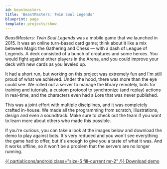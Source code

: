 ```yaml
---
id: beastmasters
title: 'BeastMasters: Twin Soul Legends'
blueprint: page
template: projects/show
---
```


_BeastMasters: Twin Soul Legends_ was a mobile game that we launched in 2015. It was an online turn-based card game; think about it like a mix between Magic the Gathering and Chess — with a dash of League of Legends. A deck consisted of a bunch of creatures and some heroes. You would fight against other players in the Arena, and you could improve your deck with new cards as you leveled up.

It had a short run, but working on this project was extremely fun and I'm still proud of what we achieved. Under the hood, there was more than the eye could see. We rolled out a server to manage the library remotely, bots for training and tutorials, a custom protocol to synchronize (and replay) actions in real-time, and the characters even had a Lore that was never published.

This was a joint effort with multiple disciplines, and it was completely crafted in-house. We made all the programming from scratch, illustrations, design and even a soundtrack. Make sure to check out the team if you want to learn more about others who made this possible.

If you're curious, you can take a look at the images below and download the demo to play against bots. It's very reduced and you won't see everything the game had to offer, but it's enough to give you a taste of what it was. And it works offline, so it won't be a problem that the servers are no longer running.

<a href="/downloads/beastmasters.apk" class="mx-auto h-10 w-56 flex items-center justify-center rounded-sm no-underline font-semibold tracking-wider text-[#3dda84] bg-[#073042] hover:[box-shadow:rgb(255,255,255)_0px_0px_0px_0px,rgb(61,218,132)_0px_0px_0px_4px,rgba(0,0,0,0)_0px_0px_0px_0px] focus:[box-shadow:rgb(255,255,255)_0px_0px_0px_0px,rgb(61,218,132)_0px_0px_0px_4px,rgba(0,0,0,0)_0px_0px_0px_0px]">
{{ partial:icons/android class="size-5 fill-current mr-2" /}}
Download demo
</a>
